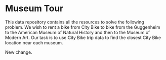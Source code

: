 # Museum Tour

This data repository contains all the resources to solve the following problem.  We wish to rent a bike from City Bike to bike from the Guggenheim to the American Museum of Natural History and then to the Museum of Modern Art.  Our task is to use City Bike trip data to find the closest City Bike location near each museum.

New change.
